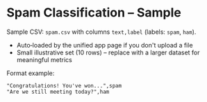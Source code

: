 # Spam Classification – Sample

Sample CSV: `spam.csv` with columns `text,label` (labels: `spam`, `ham`).

- Auto‑loaded by the unified app page if you don't upload a file
- Small illustrative set (10 rows) – replace with a larger dataset for meaningful metrics

Format example:
```
"Congratulations! You've won...",spam
"Are we still meeting today?",ham
```

